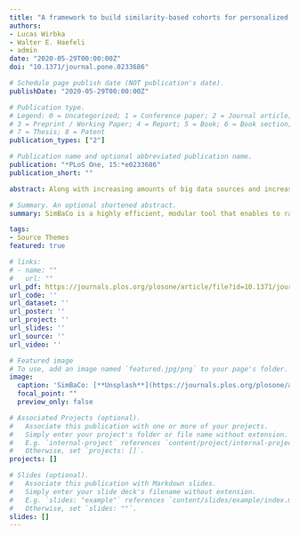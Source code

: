```yaml
---
title: "A framework to build similarity-based cohorts for personalized treatment advice - a standardized, but flexible workflow with the R package SimBaCo"
authors:
- Lucas Wirbka
- Walter E. Haefeli
- admin
date: "2020-05-29T00:00:00Z"
doi: "10.1371/journal.pone.0233686"

# Schedule page publish date (NOT publication's date).
publishDate: "2020-05-29T00:00:00Z"

# Publication type.
# Legend: 0 = Uncategorized; 1 = Conference paper; 2 = Journal article;
# 3 = Preprint / Working Paper; 4 = Report; 5 = Book; 6 = Book section;
# 7 = Thesis; 8 = Patent
publication_types: ["2"]

# Publication name and optional abbreviated publication name.
publication: "*PLoS One, 15:*e0233686"
publication_short: ""

abstract: Along with increasing amounts of big data sources and increasing computer performance, real-world evidence from such sources likewise gains in importance. While this mostly applies to population averaged results from analyses based on the all available data, it is also possible to conduct so-called personalized analyses based on a data subset whose observations resemble a particular patient for whom a decision is to be made. Claims data from statutory health insurance companies could provide necessary information for such personalized analyses. To derive treatment recommendations from them for a particular patient in everyday care, an automated, reproducible and efficiently programmed workflow would be required. We introduce the R-package SimBaCo (Similarity-Based Cohort generation) offering a simple, but modular, and intuitive framework for this task. With the six built-in R-functions, this framework allows the user to create similarity cohorts tailored to the characteristics of particular patients. An exemplary workflow illustrates the distinct steps beginning with an initial cohort selection according to inclusion and exclusion criteria. A plotting function facilitates investigating a particular patient's characteristics relative to their distribution in a reference cohort, for example the initial cohort or the precision cohort after the data has been trimmed in accordance with chosen variables for similarity finding. Such precision cohorts allow any form of personalized analysis, for example personalized analyses of comparative effectiveness or customized prediction models developed from precision cohorts. In our exemplary workflow, we provide such a treatment comparison whereupon a treatment decision for a particular patient could be made. This is only one field of application where personalized results can directly support the process of clinical reasoning by leveraging information from individual patient data. With this modular package at hand, personalized studies can efficiently weight benefits and risks of treatment options of particular patients.

# Summary. An optional shortened abstract.
summary: SimBaCo is a highly efficient, modular tool that enables to rapidly generate precision cohorts and apply various analysis methods to them. Derived personalized results can directly support the process of clinical reasoning because they can help interpreting individual patient data in the light of former patients by weighting benefits and risks of treatment options of this particular patient. With this modular package at hand, personalized studies of comparative effectiveness or personalized prediction models can be conducted efficiently and it will be exciting to see what benefit can be expected from this currently rarely applied technique.

tags:
- Source Themes
featured: true

# links:
# - name: ""
#   url: ""
url_pdf: https://journals.plos.org/plosone/article/file?id=10.1371/journal.pone.0233686&type=printable
url_code: ''
url_dataset: ''
url_poster: ''
url_project: ''
url_slides: ''
url_source: ''
url_video: ''

# Featured image
# To use, add an image named `featured.jpg/png` to your page's folder. 
image:
  caption: 'SimBaCo: [**Unsplash**](https://journals.plos.org/plosone/article/file?id=10.1371/journal.pone.0233686&type=printable)'
  focal_point: ""
  preview_only: false

# Associated Projects (optional).
#   Associate this publication with one or more of your projects.
#   Simply enter your project's folder or file name without extension.
#   E.g. `internal-project` references `content/project/internal-project/index.md`.
#   Otherwise, set `projects: []`.
projects: []

# Slides (optional).
#   Associate this publication with Markdown slides.
#   Simply enter your slide deck's filename without extension.
#   E.g. `slides: "example"` references `content/slides/example/index.md`.
#   Otherwise, set `slides: ""`.
slides: []
---
```


